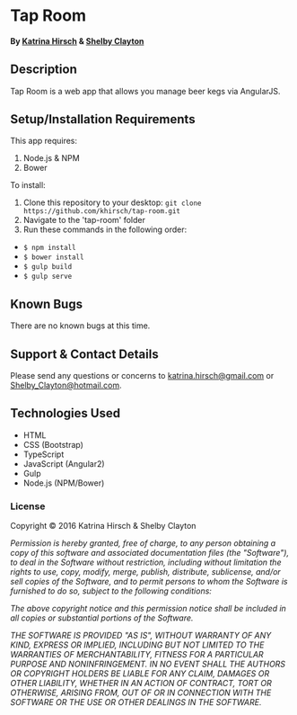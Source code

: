 # Tap Room

#### By [Katrina Hirsch](https://github.com/khirsch) & [Shelby Clayton](https://github.com/Shabis)

## Description

Tap Room is a web app that allows you manage beer kegs via AngularJS.

## Setup/Installation Requirements

This app requires:

1. Node.js & NPM
2. Bower

To install:

1. Clone this repository to your desktop: `git clone https://github.com/khirsch/tap-room.git`
2. Navigate to the 'tap-room' folder
3. Run these commands in the following order:
  * `$ npm install`
  * `$ bower install`
  * `$ gulp build`
  * `$ gulp serve`

## Known Bugs

There are no known bugs at this time.

## Support & Contact Details

Please send any questions or concerns to katrina.hirsch@gmail.com or Shelby_Clayton@hotmail.com.

## Technologies Used

* HTML
* CSS (Bootstrap)
* TypeScript
* JavaScript (Angular2)
* Gulp
* Node.js (NPM/Bower)

### License

Copyright &copy; 2016 Katrina Hirsch & Shelby Clayton

_Permission is hereby granted, free of charge, to any person obtaining a copy of this software and associated documentation files (the "Software"), to deal in the Software without restriction, including without limitation the rights to use, copy, modify, merge, publish, distribute, sublicense, and/or sell copies of the Software, and to permit persons to whom the Software is furnished to do so, subject to the following conditions:_

_The above copyright notice and this permission notice shall be included in all copies or substantial portions of the Software._

_THE SOFTWARE IS PROVIDED "AS IS", WITHOUT WARRANTY OF ANY KIND, EXPRESS OR IMPLIED, INCLUDING BUT NOT LIMITED TO THE WARRANTIES OF MERCHANTABILITY, FITNESS FOR A PARTICULAR PURPOSE AND NONINFRINGEMENT. IN NO EVENT SHALL THE AUTHORS OR COPYRIGHT HOLDERS BE LIABLE FOR ANY CLAIM, DAMAGES OR OTHER LIABILITY, WHETHER IN AN ACTION OF CONTRACT, TORT OR OTHERWISE, ARISING FROM, OUT OF OR IN CONNECTION WITH THE SOFTWARE OR THE USE OR OTHER DEALINGS IN THE SOFTWARE._
